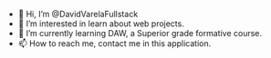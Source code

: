 - 👋 Hi, I’m @DavidVarelaFullstack
- 👀 I’m interested in learn about web projects.
- 🌱 I’m currently learning DAW, a Superior grade formative course.
- 📫 How to reach me, contact me in this application.

<!---
DavidVarelaFullstack/DavidVarelaFullstack is a ✨ special ✨ repository because its `README.md` (this file) appears on your GitHub profile.
You can click the Preview link to take a look at your changes.
--->
